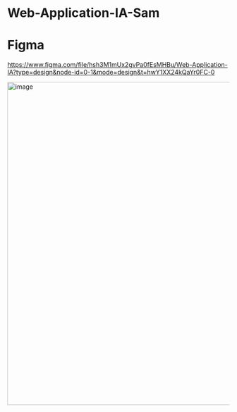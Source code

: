 # Web-Application-IA-Sam

# Figma
https://www.figma.com/file/hsh3M1mUx2gvPa0fEsMHBu/Web-Application-IA?type=design&node-id=0-1&mode=design&t=hwY1XX24kQaYr0FC-0

<img width="734" alt="image" src="https://github.com/KDT-IaaS-Class-One-Group/Web-Application-IA-Sam/assets/141696122/46aec8c3-e628-44ef-8b6c-9562567c9600">

